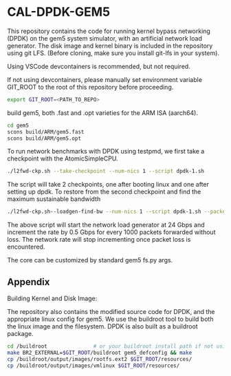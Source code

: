 # CAL-DPDK-GEM5

This repository contains the code for running kernel bypass networking (DPDK) on the gem5 system simulator, with an artificial network load generator.
The disk image and kernel binary is included in the repository using git LFS. (Before cloning, make sure you install git-lfs in your system).

Using VSCode devcontainers is recommended, but not required.

If not using devcontainers, please manually set environment variable GIT_ROOT to the root of this repository before proceeding.

```bash
export GIT_ROOT=<PATH_TO_REPO>
```

build gem5, both .fast and .opt varieties for the ARM ISA (aarch64).

```bash
cd gem5
scons build/ARM/gem5.fast
scons build/ARM/gem5.opt
```

To run network benchmarks with DPDK using testpmd, we first take a checkpoint with the AtomicSimpleCPU.

```bash
./l2fwd-ckp.sh --take-checkpoint --num-nics 1 --script dpdk-1.sh
```

The script will take 2 checkpoints, one after booting linux and one after setting up dpdk. To restore from the second checkpoint and find the maximum sustainable bandwidth

```bash
./l2fwd-ckp.sh--loadgen-find-bw --num-nics 1 --script dpdk-1.sh --packet-rate 2150786 --packet-size=1514
```

The above script will start the network load generator at 24 Gbps and increment the rate by 0.5 Gbps for every 1000 packets forwarded without loss.
The network rate will stop incrementing once packet loss is encountered.

The core can be customized by standard gem5 fs.py args.

## Appendix

Building Kernel and Disk Image:

The repository also contains the modified source code for DPDK, and the appropriate linux config for gem5.
We use the buildroot tool to build both the linux image and the filesystem. DPDK is also built as a buildroot package.

```bash
cd /buildroot               # or your buildroot install path if not using the devcontainer
make BR2_EXTERNAL=$GIT_ROOT/buildroot gem5_defconfig && make
cp /buildroot/output/images/rootfs.ext2 $GIT_ROOT/resources/
cp /buildroot/output/images/vmlinux $GIT_ROOT/resources/
```